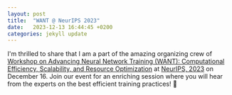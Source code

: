 ```yaml
---
layout: post
title:  "WANT @ NeurIPS 2023"
date:   2023-12-13 16:44:45 +0200
categories: jekyll update
---
```


 I'm thrilled to share that I am a part of the amazing organizing crew of [Workshop on Advancing Neural Network Training (WANT): Computational Efficiency, Scalability, and Resource Optimization](https://want-ai-hpc.github.io/) at [NeurIPS, 2023](https://neurips.cc/virtual/2023) on December 16. Join our event for an enriching session where you will hear from the experts on the best efficient training practices! 🚀

<!-- You’ll find this post in your `_posts` directory. Go ahead and edit it and re-build the site to see your changes. You can rebuild the site in many different ways, but the most common way is to run `jekyll serve`, which launches a web server and auto-regenerates your site when a file is updated.

Jekyll requires blog post files to be named according to the following format:

`YEAR-MONTH-DAY-title.MARKUP`

Where `YEAR` is a four-digit number, `MONTH` and `DAY` are both two-digit numbers, and `MARKUP` is the file extension representing the format used in the file. After that, include the necessary front matter. Take a look at the source for this post to get an idea about how it works.

Jekyll also offers powerful support for code snippets:

{% highlight ruby %}
def print_hi(name)
  puts "Hi, #{name}"
end
print_hi('Tom')
#=> prints 'Hi, Tom' to STDOUT.
{% endhighlight %}

Check out the [Jekyll docs][jekyll-docs] for more info on how to get the most out of Jekyll. File all bugs/feature requests at [Jekyll’s GitHub repo][jekyll-gh]. If you have questions, you can ask them on [Jekyll Talk][jekyll-talk].

[jekyll-docs]: https://jekyllrb.com/docs/home
[jekyll-gh]:   https://github.com/jekyll/jekyll
[jekyll-talk]: https://talk.jekyllrb.com/ -->
